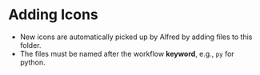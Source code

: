 # Adding Icons
- New icons are automatically picked up by Alfred by adding files to this folder.
- The files must be named after the workflow **keyword**, e.g., `py` for python.

